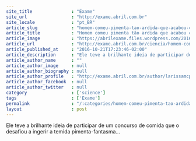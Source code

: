 ```yaml
---
site_title               : "Exame"
site_url                 : "http://exame.abril.com.br"
site_locale              : "pt_BR"
article_slug             : "homem-comeu-pimenta-tao-ardida-que-acabou-com-um-furo-no-esofago"
article_title            : "Homem comeu pimenta tão ardida que acabou com um furo no esôfago"
article_image            : "https://abrilexame.files.wordpress.com/2016/10/pimenta-mais-ardida-do-mund.jpg?quality=70&strip=all&w=680"
article_url              : "http://exame.abril.com.br/ciencia/homem-comeu-pimenta-tao-ardida-que-acabou-com-um-furo-no-esofago/"
article_published_at     : "2016-10-21T17:23:46-02:00"
article_description      : "Ele teve a brilhante ideia de participar de um concurso de comida que o desafiou a ingerir a temida pimenta-fantasma..."
article_author_name      : ""
article_author_image     : null
article_author_biography : null
article_author_profile   : "http://exame.abril.com.br/author/larissamcpmoreira/"
article_author_facebook  : null
article_author_twitter   : null
category                 : ['science']
tags                     : ['Exame']
permalink                : "/:categories/homem-comeu-pimenta-tao-ardida-que-acabou-com-um-furo-no-esofago/"
layout                   : post
---
```


Ele teve a brilhante ideia de participar de um concurso de comida que o desafiou a ingerir a temida pimenta-fantasma...
